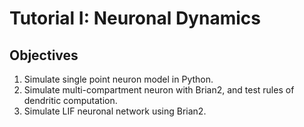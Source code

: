 # Tutorial I: Neuronal Dynamics

## Objectives
1. Simulate single point neuron model in Python.
2. Simulate multi-compartment neuron with Brian2, and test rules of dendritic computation.
3. Simulate LIF neuronal network using Brian2.